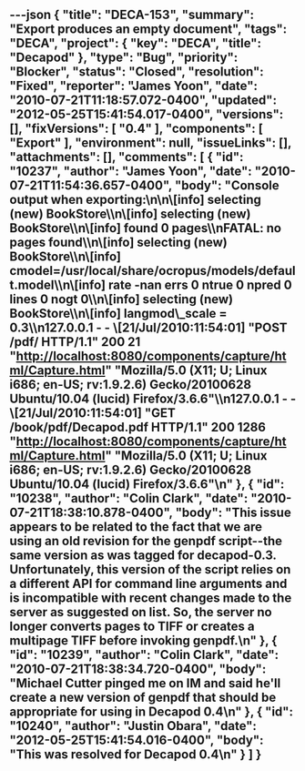 ---json
{
  "title": "DECA-153",
  "summary": "Export produces an empty document",
  "tags": "DECA",
  "project": {
    "key": "DECA",
    "title": "Decapod"
  },
  "type": "Bug",
  "priority": "Blocker",
  "status": "Closed",
  "resolution": "Fixed",
  "reporter": "James Yoon",
  "date": "2010-07-21T11:18:57.072-0400",
  "updated": "2012-05-25T15:41:54.017-0400",
  "versions": [],
  "fixVersions": [
    "0.4"
  ],
  "components": [
    "Export"
  ],
  "environment": null,
  "issueLinks": [],
  "attachments": [],
  "comments": [
    {
      "id": "10237",
      "author": "James Yoon",
      "date": "2010-07-21T11:54:36.657-0400",
      "body": "Console output when exporting:\n\n\\[info] selecting (new) BookStore\\\n\\[info] selecting (new) BookStore\\\n\\[info] found 0 pages\\\nFATAL: no pages found\\\n\\[info] selecting (new) BookStore\\\n\\[info] cmodel=/usr/local/share/ocropus/models/default.model\\\n\\[info] rate -nan errs 0 ntrue 0 npred 0 lines 0 nogt 0\\\n\\[info] selecting (new) BookStore\\\n\\[info] langmod\\_scale = 0.3\\\n127.0.0.1 - - \\[21/Jul/2010:11:54:01] \"POST /pdf/ HTTP/1.1\" 200 21 \"<http://localhost:8080/components/capture/html/Capture.html>\" \"Mozilla/5.0 (X11; U; Linux i686; en-US; rv:1.9.2.6) Gecko/20100628 Ubuntu/10.04 (lucid) Firefox/3.6.6\"\\\n127.0.0.1 - - \\[21/Jul/2010:11:54:01] \"GET /book/pdf/Decapod.pdf HTTP/1.1\" 200 1286 \"<http://localhost:8080/components/capture/html/Capture.html>\" \"Mozilla/5.0 (X11; U; Linux i686; en-US; rv:1.9.2.6) Gecko/20100628 Ubuntu/10.04 (lucid) Firefox/3.6.6\"\n"
    },
    {
      "id": "10238",
      "author": "Colin Clark",
      "date": "2010-07-21T18:38:10.878-0400",
      "body": "This issue appears to be related to the fact that we are using an old revision for the genpdf script--the same version as was tagged for decapod-0.3. Unfortunately, this version of the script relies on a different API for command line arguments and is incompatible with recent changes made to the server as suggested on list. So, the server no longer converts pages to TIFF or creates a multipage TIFF before invoking genpdf.\n"
    },
    {
      "id": "10239",
      "author": "Colin Clark",
      "date": "2010-07-21T18:38:34.720-0400",
      "body": "Michael Cutter pinged me on IM and said he'll create a new version of genpdf that should be appropriate for using in Decapod 0.4\n"
    },
    {
      "id": "10240",
      "author": "Justin Obara",
      "date": "2012-05-25T15:41:54.016-0400",
      "body": "This was resolved for Decapod 0.4\n"
    }
  ]
}
---

        